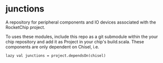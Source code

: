 # junctions
A repository for peripheral components and IO devices associated with the RocketChip project.

To uses these modules, include this repo as a git submodule within the your chip repository and add it as Project in your chip's build.scala. These components are only dependent on Chisel, i.e.

    lazy val junctions = project.dependsOn(chisel)
